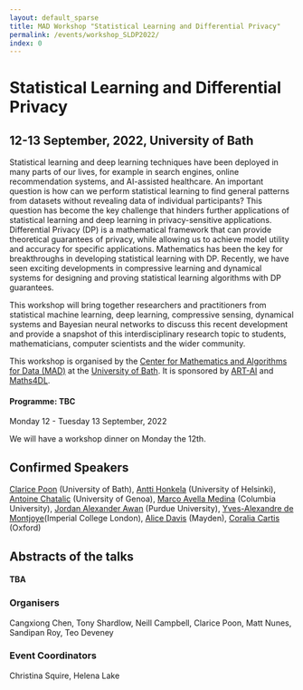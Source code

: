 ```yaml
---
layout: default_sparse
title: MAD Workshop "Statistical Learning and Differential Privacy"
permalink: /events/workshop_SLDP2022/
index: 0
---
```



# Statistical Learning and Differential Privacy
## 12-13 September, 2022, University of Bath 

Statistical learning and deep learning techniques have been deployed in many parts of our lives, for example in search engines, online recommendation systems, and AI-assisted healthcare. An important question  is how can we perform statistical learning to find general patterns from datasets  without revealing data of individual participants? This question has become the key challenge that hinders further applications of statistical learning and deep learning in privacy-sensitive applications. Differential Privacy (DP) is a mathematical framework that can provide theoretical guarantees of privacy, while allowing us to achieve model utility and accuracy for specific applications. Mathematics has been the key for breakthroughs in developing statistical learning with DP. Recently, we have seen exciting developments in compressive learning and dynamical systems for designing and proving statistical learning algorithms with DP guarantees. 

This workshop will bring together researchers and practitioners from statistical machine learning, deep learning, compressive sensing, dynamical systems and Bayesian neural networks to discuss this recent development and provide a snapshot of this interdisciplinary research topic to students, mathematicians, computer scientists and the wider community. 

This workshop is organised by the [Center for Mathematics and Algorithms for Data (MAD)](https://mathematics-and-algorithms-for-data.github.io/) at the [University of Bath](http://www.bath.ac.uk). It is sponsored by [ART-AI](https://cdt-art-ai.ac.uk/) and [Maths4DL](https://people.bath.ac.uk/mascjb/maths4dl.html). 

<h4 class="pt-3">Programme: TBC</h4>
Monday 12 - Tuesday 13 September, 2022

We will have a workshop dinner on Monday the 12th. 

<!--
|  |&nbsp;&nbsp;&nbsp;&nbsp;&nbsp;&nbsp;| |
|--:||---|
|8:50am || Opening |
|9:00am || [TBA](https://www.) *"TBA"* |
-->
## Confirmed Speakers 
[Clarice Poon](https://cmhsp2.github.io/) (University of Bath), [Antti Honkela](https://www.cs.helsinki.fi/u/ahonkela/) (University of Helsinki), [Antoine Chatalic](https://achatali.gitlab.io/) (University of Genoa), [Marco Avella Medina](https://sites.google.com/site/marcoavellamedina/home) (Columbia University), [Jordan Alexander Awan](https://jordan-awan.com/) (Purdue University), [Yves-Alexandre de Montjoye](http://www.demontjoye.com/index.html)(Imperial College London), [Alice Davis](https://www.linkedin.com/in/alice-davis-837552150/) (Mayden), [Coralia Cartis](http://people.maths.ox.ac.uk/cartis/) (Oxford)

## Abstracts of the talks
<h4 class="pt-3">TBA</h4>

<!--
### Talk 1: Speaker 1 (University 1)

This theorem...
-->

### Organisers
Cangxiong Chen, Tony Shardlow, Neill Campbell, Clarice Poon, Matt Nunes, Sandipan Roy, Teo Deveney

### Event Coordinators
Christina Squire, 
Helena Lake
